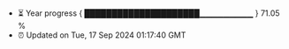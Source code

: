 - ⏳ Year progress { █████████████████████▁▁▁▁▁▁▁▁▁ } 71.05 %
- ⏰ Updated on Tue, 17 Sep 2024 01:17:40 GMT

